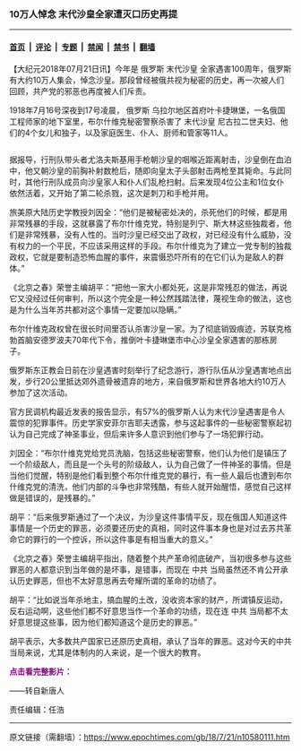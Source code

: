 ### 10万人悼念 末代沙皇全家遭灭口历史再提

---

#### [首页](../../../..?n10580111) &nbsp;|&nbsp; [评论](../../../../../epoch-comment?n10580111) &nbsp;|&nbsp; [专题](../../../../../epoch-special?n10580111) &nbsp;|&nbsp; [禁闻](../../../../../epoch-news?n10580111) &nbsp;|&nbsp; [禁书](../../../../../books?n10580111) &nbsp;|&nbsp; [翻墙](https://github.com/gfw-breaker/nogfw/blob/master/README.md?n10580111)


<div class="post_content" id="artbody" itemprop="articleBody">
 <!-- article content begin -->
 <p>
  【大纪元2018年07月21日讯】今年是
  <ok href="https://www.epochtimes.com/gb/tag/%E4%BF%84%E7%BD%97%E6%96%AF.html">
   俄罗斯
  </ok>
  <ok href="https://www.epochtimes.com/gb/tag/%E6%9C%AB%E4%BB%A3%E6%B2%99%E7%9A%87.html">
   末代沙皇
  </ok>
  全家遇害100周年，俄罗斯有大约10万人集会，悼念沙皇。那段曾经被俄共视为秘密的历史，再一次被人们回顾，共产党的邪恶也再度被人们斥责。
 </p>
 <p>
  1918年7月16号深夜到17号凌晨，
  <ok href="https://www.epochtimes.com/gb/tag/%E4%BF%84%E7%BD%97%E6%96%AF.html">
   俄罗斯
  </ok>
  乌拉尔地区首府叶卡捷琳堡，一名俄国工程师家的地下室里，布尔什维克秘密警察杀害了
  <ok href="https://www.epochtimes.com/gb/tag/%E6%9C%AB%E4%BB%A3%E6%B2%99%E7%9A%87.html">
   末代沙皇
  </ok>
  尼古拉二世夫妇、他们的4个女儿和独子，以及家庭医生、仆人、厨师和管家等11人。
 </p>
 <p>
  <ok href="https://i.epochtimes.com/assets/uploads/2017/06/video-link-4.jpg">
   <img alt="" class="aligncenter size-large wp-image-9234097" src="https://i.epochtimes.com/assets/uploads/2017/06/video-link-4-600x50.jpg"/>
  </ok>
 </p>
 <p>
  据报导，行刑队带头者尤洛夫斯基用手枪朝沙皇的咽喉近距离射击，沙皇倒在血泊中，他又朝沙皇的前胸补射数枪后，随即向皇太子头部射击两枪至其毙命。与此同时，其他行刑队成员向沙皇家人和仆人们乱枪扫射。后来发现4位公主和1位女仆依然活着，又开始了第二轮杀戮，这次是刺刀和手枪并用。
 </p>
 <p>
  旅美原大陆历史学教授刘因全：“他们是被秘密处决的，杀死他们的时候，都是用非常残暴的手段，这就暴露了布尔什维克党，特别是列宁、斯大林这些独裁者，他们是非常残暴，没有人性的。当时沙皇已经交出了政权，对已经没有什么威胁，没有权力的一个平民，不应该采用这样的手段。布尔什维克为了建立一党专制的独裁政权，它就是要制造恐怖血腥的事件，来震慑恐吓所有的在它们认为是敌人的群体。”
 </p>
 <p>
  《北京之春》荣誉主编胡平：“把他一家大小都处死，这是非常残忍的做法，再说它又没经过任何审判，所以这个完全是一种公然践踏法律，蔑视生命的做法，这也是为什么当年苏共都对这个事情一定要加以隐瞒。”
 </p>
 <p>
  布尔什维克政权曾在很长时间里否认杀害沙皇一家。为了彻底销毁痕迹，苏联克格勃首脑安德罗波夫70年代下令，推倒叶卡捷琳堡市中心沙皇全家遇害的那栋房子。
 </p>
 <p>
  俄罗斯东正教会日前在沙皇遇害时刻举行了纪念游行，游行队伍从沙皇遇害地点出发，步行20公里抵达郊外遗骨被遗弃的地方，来自俄罗斯和世界各地大约10万人参加了这次活动。
 </p>
 <p>
  官方民调机构最近发表的报告显示，有57%的俄罗斯人认为末代沙皇遇害是令人震惊的犯罪事件。历史学家安菲尔吉耶夫透露，参与这起事件的一些秘密警察起初认为自己完成了神圣事业，但后来许多人意识到他们参与了一场犯罪行动。
 </p>
 <p>
  刘因全：“布尔什维克党给党员洗脑，包括这些秘密警察，他们认为他们是镇压了一个阶级敌人，而且是一个头号的阶级敌人，认为自己做了一件神圣的事情。但是当他们觉醒，特别是他们看到整个布尔什维克党的暴行，有一些人最后也遭到布尔什维克党的清洗，他们内部的斗争也非常残酷，有些人就开始醒悟，感觉自己这样做是错误的，是残暴的。”
 </p>
 <p>
  胡平：“后来俄罗斯通过了一个决议，为沙皇这件事情平反，现在俄国人知道这件事情是一个历史的罪恶，必须要还历史的真相，同时这件事本身也是对过去苏共革命它的罪行的一个控诉，所以这件事是有相当重大的意义。”
 </p>
 <p>
  《北京之春》荣誉主编胡平指出，随着整个共产革命彻底破产，当初很多参与这些罪恶的人都意识到当年做的是坏事，是错事，而现在
  <ok href="https://www.epochtimes.com/gb/tag/%E4%B8%AD%E5%85%B1.html">
   中共
  </ok>
  当局虽然还不肯公开承认历史罪恶，但也不太好意思再去夸耀所谓的革命的功绩了。
 </p>
 <p>
  胡平：“比如说当年杀地主，搞血腥的土改，没收资本家的财产，所谓镇反运动，反右运动啊，这些他们都不好意思当作一个革命的功绩，现在连
  <ok href="https://www.epochtimes.com/gb/tag/%E4%B8%AD%E5%85%B1.html">
   中共
  </ok>
  当局都不太好意思提这些事，因为他们都知道这个是历史的罪恶。”
 </p>
 <p>
  胡平表示，大多数共产国家已还原历史真相，承认了当年的罪恶。这对今天的中共当局来说，尤其是体制内的人来说，是一个很大的教育。
 </p>
 <p>
  <strong>
   <span style="color: #800080;">
    点击看完整影片：
   </span>
  </strong>
 </p>
 <div class="video_fit_container epoch_player">
  <div class="player-container" data-id="player-e61eccdc-fb8e-49da-7e36-39e835cee54f" id="player-container-e61eccdc-fb8e-49da-7e36-39e835cee54f">
  </div>
 </div>
 <p>
  ——转自新唐人
 </p>
 <p>
  责任编辑：任浩
 </p>
 <!-- article content end -->
 <div id="below_article_ad">
 </div>
</div>


---

原文链接（需翻墙）：https://www.epochtimes.com/gb/18/7/21/n10580111.htm